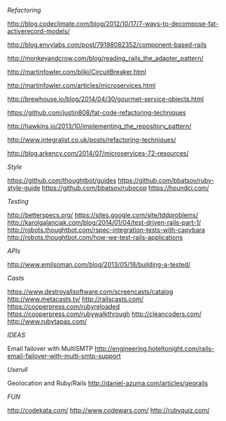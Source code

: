 *Refactoring*

http://blog.codeclimate.com/blog/2012/10/17/7-ways-to-decompose-fat-activerecord-models/

http://blog.envylabs.com/post/79198082352/component-based-rails

http://monkeyandcrow.com/blog/reading_rails_the_adapter_pattern/

http://martinfowler.com/bliki/CircuitBreaker.html

http://martinfowler.com/articles/microservices.html

http://brewhouse.io/blog/2014/04/30/gourmet-service-objects.html

https://github.com/justin808/fat-code-refactoring-techniques

http://hawkins.io/2013/10/implementing_the_repository_pattern/

http://www.integralist.co.uk/posts/refactoring-techniques/

http://blog.arkency.com/2014/07/microservices-72-resources/ 


*Style*

https://github.com/thoughtbot/guides
https://github.com/bbatsov/ruby-style-guide
https://github.com/bbatsov/rubocop
https://houndci.com/

*Testing*

http://betterspecs.org/
https://sites.google.com/site/tddproblems/
http://karolgalanciak.com/blog/2014/01/04/test-driven-rails-part-1/
http://robots.thoughtbot.com/rspec-integration-tests-with-capybara
http://robots.thoughtbot.com/how-we-test-rails-applications

*APIs*

http://www.emilsoman.com/blog/2013/05/18/building-a-tested/


*Casts*

https://www.destroyallsoftware.com/screencasts/catalog
http://www.metacasts.tv/
http://railscasts.com/
https://cooperpress.com/rubyreloaded
https://cooperpress.com/rubywalkthrough
http://cleancoders.com/
http://www.rubytapas.com/

*IDEAS*

Email failover with MultiSMTP http://engineering.hoteltonight.com/rails-email-failover-with-multi-smtp-support


*Userull*

Geolocation and Ruby/Rails http://daniel-azuma.com/articles/georails


*FUN*

http://codekata.com/
http://www.codewars.com/
http://rubyquiz.com/
